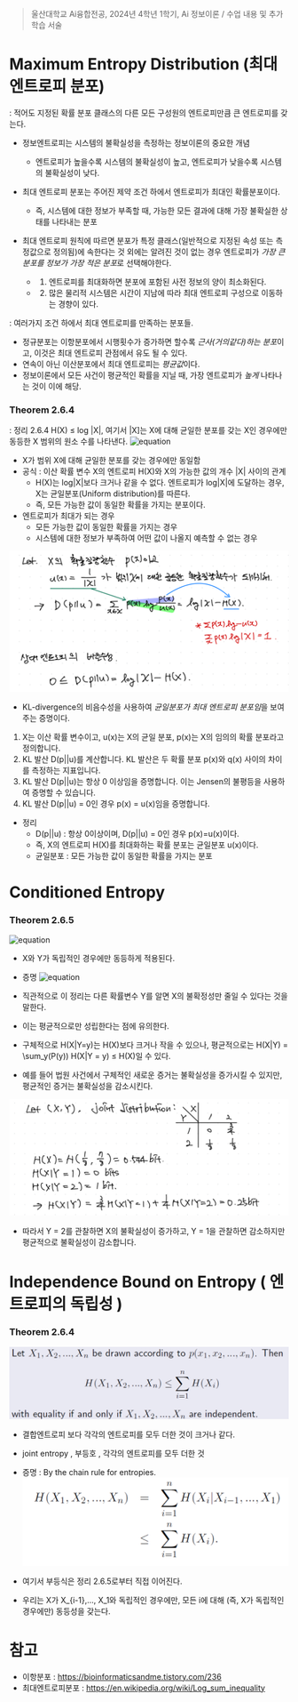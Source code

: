> 울산대학교 Ai융합전공, 2024년 4학년 1학기, Ai 정보이론 / 수업 내용 및 추가 학습 서술

# Maximum Entropy Distribution (최대 엔트로피 분포)
: 적어도 지정된 확률 분포 클래스의 다른 모든 구성원의 엔트로피만큼 큰 엔트로피를 갖는다.
- 정보엔트로피는 시스템의 불확실성을 측정하는 정보이론의 중요한 개념
	- 엔트로피가 높을수록 시스템의 불확실성이 높고, 엔트로피가 낮을수록 시스템의 불확실성이 낮다.
- 최대 엔트로피 분포는 주어진 제약 조건 하에서 엔트로피가 최대인 확률분포이다.
	- 즉, 시스템에 대한 정보가 부족할 때, 가능한 모든 결과에 대해 가장 불확실한 상태를 나타내는 분포

- 최대 엔트로피 원칙에 따르면 분포가 특정 클래스(일반적으로 지정된 속성 또는 측정값으로 정의됨)에 속한다는 것 외에는 알려진 것이 없는 경우 엔트로피가 *가장 큰 분포를 정보가 가장 적은 분포*로 선택해야한다.
	- 1. 엔트로피를 최대화하면 분포에 포함된 사전 정보의 양이 최소화된다.
	- 2. 많은 물리적 시스템은 시간이 지남에 따라 최대 엔트로피 구성으로 이동하는 경향이 있다.

: 여러가지 조건 하에서 최대 엔트로피를 만족하는 분포들.
- 정규분포는 이항분포에서 시행횟수가 증가하면 할수록 *근사(거의같다)하는 분포*이고, 이것은 최대 엔트로피 관점에서 유도 될 수 있다.
- 연속이 아닌 이산분포에서 최대 엔트로피는 *평균값*이다.
- 정보이론에서 모든 사건이 평균적인 확률을 지닐 때, 가장 엔트로피가 *높게* 나타나는 것이 이에 해당.

### Theorem 2.6.4
: 정리 2.6.4 H(X) ≤ log |X|, 여기서 |X]는 X에 대해 균일한 분포를 갖는 X인 경우에만 동등한 X 범위의 원소 수를 나타낸다.
![equation](<https://latex.codecogs.com/svg.image?\huge&space;H(X)\leq&space;log\left|\chi\right|>)

- X가 범위 X에 대해 균일한 분포를 갖는 경우에만 동일함
- 공식 : 이산 확률 변수 X의 엔트로피 H(X)와 X의 가능한 값의 개수 |X| 사이의 관계
	- H(X)는 log|X|보다 크거나 같을 수 없다. 엔트로피가 log|X|에 도달하는 경우, X는 균일분포(Uniform distribution)를 따른다.
	- 즉, 모든 가능한 값이 동일한 확률을 가지는 분포이다.
- 엔트로피가 최대가 되는 경우
	- 모든 가능한 값이 동일한 확률을 가지는 경우
	- 시스템에 대한 정보가 부족하여 어떤 값이 나올지 예측할 수 없는 경우

![alt text](<Information Theory Attached file/Pasted image 20240326221606.png>)
- KL-divergence의 비음수성을 사용하여 *균일분포가 최대 엔트로피 분포임*을 보여주는 증명이다.

1. X는 이산 확률 변수이고, u(x)는 X의 균일 분포, p(x)는 X의 임의의 확률 분포라고 정의합니다.
2. KL 발산 D(p||u)를 계산합니다. KL 발산은 두 확률 분포 p(x)와 q(x) 사이의 차이를 측정하는 지표입니다.
3. KL 발산 D(p||u)는 항상 0 이상임을 증명합니다. 이는 Jensen의 불평등을 사용하여 증명할 수 있습니다.
4. KL 발산 D(p||u) = 0인 경우 p(x) = u(x)임을 증명합니다.

- 정리
	- D(p||u) : 항상 0이상이며, D(p||u) = 0인 경우 p(x)=u(x)이다.
	- 즉, X의 엔트로피 H(X)를 최대화하는 확률 분포는 균일분포 u(x)이다.
	- 균일분포 : 모든 가능한 값이 동일한 확률을 가지는 분포
# Conditioned Entropy

### Theorem 2.6.5

![equation](<https://latex.codecogs.com/svg.image?\huge&space;H(X|Y)\leq&space;H(X)>)
- X와 Y가 독립적인 경우에만 동등하게 적용된다.

- 증명
  ![equation](<https://latex.codecogs.com/svg.image?\huge&space;0\leq&space;I(X;Y)=H(X)-H(X|Y).>)
- 직관적으로 이 정리는 다른 확률변수 Y를 알면 X의 불확정성만 줄일 수 있다는 것을 말한다.
- 이는 평균적으로만 성립한다는 점에 유의한다.
- 구체적으로 H(X|Y=y)는 H(X)보다 크거나 작을 수 있으나, 평균적으로는 H(X|Y) = \sum_y(P(y)) H(X|Y = y) ≤ H(X)일 수 있다.
- 예를 들어 법원 사건에서 구체적인 새로운 증거는 불확실성을 증가시킬 수 있지만, 평균적인 증거는 불확실성을 감소시킨다.

![alt text](<Information Theory Attached file/Pasted image 20240326222654.png>)

- 따라서 Y = 2를 관찰하면 X의 불확실성이 증가하고, Y = 1을 관찰하면 감소하지만 평균적으로 불확실성이 감소합니다.

# Independence Bound on Entropy ( 엔트로피의 독립성 )

### Theorem 2.6.4

![alt text](<Information Theory Attached file/Pasted image 20240326222941.png>)
- 결합엔트로피 보다 각각의 엔트로피를 모두 더한 것이 크거나 같다.
- joint entropy , 부등호 , 각각의 엔트로피를 모두 더한 것

- 증명 : By the chain rule for entropies.
  ![alt text](<Information Theory Attached file/Pasted image 20240326223016.png>)
- 여기서 부등식은 정리 2.6.5로부터 직접 이어진다. 
- 우리는 X가 X_{i-1},..., X_1와 독립적인 경우에만, 모든 i에 대해 (즉, X가 독립적인 경우에만) 동등성을 갖는다.
# 참고
- 이항분포 : https://bioinformaticsandme.tistory.com/236
- 최대엔트로피분포 : https://en.wikipedia.org/wiki/Log_sum_inequality